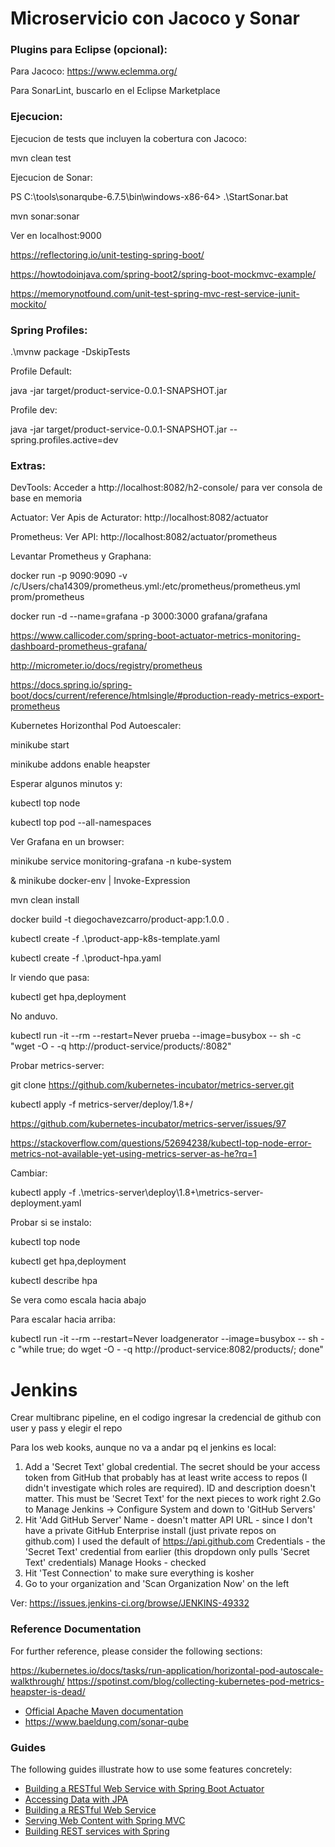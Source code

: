 # Microservicio con Jacoco y Sonar
### Plugins para Eclipse (opcional):
Para Jacoco:
https://www.eclemma.org/

Para SonarLint, buscarlo en el Eclipse Marketplace
### Ejecucion:
Ejecucion de tests que incluyen la cobertura con Jacoco:

mvn clean test

Ejecucion de Sonar:

PS C:\tools\sonarqube-6.7.5\bin\windows-x86-64> .\StartSonar.bat

mvn sonar:sonar

Ver en localhost:9000

https://reflectoring.io/unit-testing-spring-boot/

https://howtodoinjava.com/spring-boot2/spring-boot-mockmvc-example/

https://memorynotfound.com/unit-test-spring-mvc-rest-service-junit-mockito/

### Spring Profiles:

.\mvnw package -DskipTests

Profile Default:

java -jar target/product-service-0.0.1-SNAPSHOT.jar

Profile dev:

java -jar target/product-service-0.0.1-SNAPSHOT.jar --spring.profiles.active=dev

### Extras:
DevTools: Acceder a http://localhost:8082/h2-console/ para ver consola de base en memoria

Actuator: Ver Apis de Acturator: http://localhost:8082/actuator

Prometheus: Ver API: http://localhost:8082/actuator/prometheus

Levantar Prometheus y Graphana:

docker run -p 9090:9090 -v /c/Users/cha14309/prometheus.yml:/etc/prometheus/prometheus.yml prom/prometheus

 docker run -d --name=grafana -p 3000:3000 grafana/grafana
 
 https://www.callicoder.com/spring-boot-actuator-metrics-monitoring-dashboard-prometheus-grafana/
 
 http://micrometer.io/docs/registry/prometheus
 
 https://docs.spring.io/spring-boot/docs/current/reference/htmlsingle/#production-ready-metrics-export-prometheus

Kubernetes Horizonthal Pod Autoescaler:

minikube start

minikube addons enable heapster

Esperar algunos minutos y:

kubectl top node

kubectl top pod --all-namespaces

Ver Grafana en un browser:

minikube service monitoring-grafana -n kube-system
 
& minikube docker-env | Invoke-Expression

mvn clean install

docker build -t diegochavezcarro/product-app:1.0.0 .

kubectl create -f .\product-app-k8s-template.yaml

kubectl create -f .\product-hpa.yaml

Ir viendo que pasa:

kubectl get hpa,deployment

No anduvo.

kubectl run -it --rm --restart=Never prueba --image=busybox -- sh -c "wget -O - -q http://product-service/products/:8082"

Probar metrics-server:

git clone https://github.com/kubernetes-incubator/metrics-server.git

kubectl apply -f metrics-server/deploy/1.8+/

https://github.com/kubernetes-incubator/metrics-server/issues/97

https://stackoverflow.com/questions/52694238/kubectl-top-node-error-metrics-not-available-yet-using-metrics-server-as-he?rq=1

Cambiar:

 kubectl apply -f .\metrics-server\deploy\1.8+\metrics-server-deployment.yaml

Probar si se instalo:

 kubectl top node

 kubectl get hpa,deployment

 kubectl describe hpa

Se vera como escala hacia abajo

Para escalar hacia arriba:

kubectl run -it --rm --restart=Never loadgenerator --image=busybox -- sh -c "while true; do wget -O - -q http://product-service:8082/products/; done"


# Jenkins

Crear multibranc pipeline, en el codigo ingresar la credencial de github con user y pass 
y elegir el repo

Para los web kooks, aunque no va a andar pq el jenkins es local:

1. Add a 'Secret Text' global credential. The secret should be your access
 token from GitHub that probably has at least write access to repos 
 (I didn't investigate which roles are required). ID and description 
 doesn't matter. This must be 'Secret Text' for the next pieces to work 
 right
2.Go to Manage Jenkins -> Configure System and down to 'GitHub Servers'
3. Hit 'Add GitHub Server'
Name - doesn't matter
API URL - since I don't have a private GitHub Enterprise install (just private repos on github.com) I used the default of https://api.github.com
Credentials - the 'Secret Text' credential from earlier (this dropdown only pulls 'Secret Text' credentials)
Manage Hooks - checked
4. Hit 'Test Connection' to make sure everything is kosher
5. Go to your organization and 'Scan Organization Now' on the left

Ver: https://issues.jenkins-ci.org/browse/JENKINS-49332

### Reference Documentation
For further reference, please consider the following sections:

https://kubernetes.io/docs/tasks/run-application/horizontal-pod-autoscale-walkthrough/
https://spotinst.com/blog/collecting-kubernetes-pod-metrics-heapster-is-dead/

* [Official Apache Maven documentation](https://maven.apache.org/guides/index.html)
* https://www.baeldung.com/sonar-qube
### Guides
The following guides illustrate how to use some features concretely:

* [Building a RESTful Web Service with Spring Boot Actuator](https://spring.io/guides/gs/actuator-service/)
* [Accessing Data with JPA](https://spring.io/guides/gs/accessing-data-jpa/)
* [Building a RESTful Web Service](https://spring.io/guides/gs/rest-service/)
* [Serving Web Content with Spring MVC](https://spring.io/guides/gs/serving-web-content/)
* [Building REST services with Spring](https://spring.io/guides/tutorials/bookmarks/)

